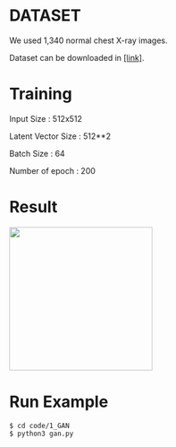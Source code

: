 # DATASET
We used 1,340 normal chest X-ray images.

Dataset can be downloaded in [[link]](https://www.kaggle.com/paultimothymooney/chest-xray-pneumonia).



# Training
Input Size : 512x512

Latent Vector Size : 512**2

Batch Size : 64

Number of epoch : 200


# Result
<p align="left">
    <img src="result_image.gif" width="256"\>
</p>


# Run Example
```
$ cd code/1_GAN
$ python3 gan.py
```
